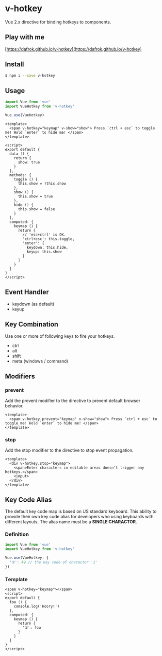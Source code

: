 # v-hotkey

Vue 2.x directive for binding hotkeys to components.

## Play with me

[https://dafrok.github.io/v-hotkey](https://dafrok.github.io/v-hotkey)

## Install

```bash
$ npm i --save v-hotkey
```

## Usage

```javascript
import Vue from 'vue'
import VueHotkey from 'v-hotkey'

Vue.use(VueHotkey)
```

```vue
<template>
  <span v-hotkey="keymap" v-show="show"> Press `ctrl + esc` to toggle me! Hold `enter` to hide me! </span>
</template>

<script>
export default {
  data () {
    return {
      show: true
    }
  },
  methods: {
    toggle () {
      this.show = !this.show
    },
    show () {
      this.show = true
    },
    hide () {
      this.show = false
    }
  },
  computed: {
    keymap () {
      return {
        // 'esc+ctrl' is OK.
        'ctrl+esc': this.toggle,
        'enter': {
          keydown: this.hide,
          keyup: this.show
        }
      }
    }
  }
}
</script>
```

## Event Handler

- keydown (as default) 
- keyup

## Key Combination

Use one or more of following keys to fire your hotkeys.

- ctrl
- alt
- shift
- meta (windows / command)

## Modifiers

### prevent

Add the prevent modifier to the directive to prevent default browser behavior.

```vue
<template>
  <span v-hotkey.prevent="keymap" v-show="show"> Press `ctrl + esc` to toggle me! Hold `enter` to hide me! </span>
</template>
```

### stop

Add the stop modifier to the directive to stop event propagation.

```vue
<template>
  <div v-hotkey.stop="keymap">
    <span>Enter characters in editable areas doesn't trigger any hotkeys.</span>
    <input>
  </div>
</template>
```

## Key Code Alias

The default key code map is based on US standard keyboard.
This ability to provide their own key code alias for developers who using keyboards with different layouts. The alias name must be a **SINGLE CHARACTOR**.

### Definition

```javascript
import Vue from 'vue'
import VueHotkey from 'v-hotkey'

Vue.use(VueHotkey, {
  '①': 49 // the key code of charactor '1'
})
```

### Template

```vue
<span v-hotkey="keymap"></span>
<script>
export default {
  foo () {
    console.log('Hoory!')
  },
  computed: {
    keymap () {
      return {
        '①': foo
      }
    }
  }
}
</script>
```